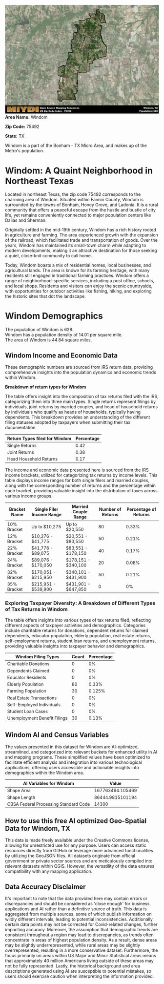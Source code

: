 ![Image Alt Text](../_images/75492.png)
**Area Name:** Windom

**Zip Code:** 75492

**State:** TX

Windom is a part of the Bonham - TX Micro Area, and makes up  of the Metro's population.  

# Windom: A Quaint Neighborhood in Northeast Texas  

Located in northeast Texas, the zip code 75492 corresponds to the charming area of Windom. Situated within Fannin County, Windom is surrounded by the towns of Bonham, Honey Grove, and Ladonia. It is a rural community that offers a peaceful escape from the hustle and bustle of city life, yet remains conveniently connected to major population centers like Dallas and Sherman.

Originally settled in the mid-19th century, Windom has a rich history rooted in agriculture and farming. The area experienced growth with the expansion of the railroad, which facilitated trade and transportation of goods. Over the years, Windom has maintained its small-town charm while adapting to modern developments, making it an attractive destination for those seeking a quiet, close-knit community to call home.

Today, Windom boasts a mix of residential homes, local businesses, and agricultural lands. The area is known for its farming heritage, with many residents still engaged in traditional farming practices. Windom offers a range of neighborhood-specific services, including a post office, schools, and local shops. Residents and visitors can enjoy the scenic countryside, with opportunities for outdoor activities like fishing, hiking, and exploring the historic sites that dot the landscape.

# Windom Demographics

The population of Windom is 628.  
Windom has a population density of 14.01 per square mile.  
The area of Windom is 44.84 square miles.  

## Windom Income and Economic Data

These demographic numbers are sourced from IRS return data, providing comprehensive insights into the population dynamics and economic trends within Windom.

**Breakdown of return types for Windom**

The table offers insight into the composition of tax returns filed with the IRS, categorizing them into three main types. Single returns represent filings by individuals, joint returns by married couples, and head of household returns by individuals who qualify as heads of households, typically having dependents. This breakdown provides an understanding of the different filing statuses adopted by taxpayers when submitting their tax documentation.

| Return Types filed for Windom                              | Percentage          |
|----------------------------------------------------------|---------------------|
| Single Returns                                            | 0.42 |
| Joint Returns                                             | 0.38 |
| Head Household Returns                                    | 0.17 |

The income and economic data presented here is sourced from the IRS income brackets, utilized for categorizing tax returns by income levels. This table displays income ranges for both single filers and married couples, along with the corresponding number of returns and the percentage within each bracket, providing valuable insight into the distribution of taxes across various income groups.

| Bracket Name       | Single Filer Income Range | Married Couple Range | Number of Returns | Percentage of Returns |
|--------------------|----------------------------|----------------------|-------------------|-----------------------|
| 10% Bracket        | Up to $10,275              | Up to $20,550        | 80 | 0.33% |
| 12% Bracket        | $10,276 - $41,775          | $20,551 - $83,550    | 50 | 0.21% |
| 22% Bracket        | $41,776 - $89,075          | $83,551 - $178,150   | 40 | 0.17% |
| 24% Bracket        | $89,076 - $170,050         | $178,151 - $340,100  | 20 | 0.08% |
| 32% Bracket        | $170,051 - $215,950        | $340,101 - $431,900  | 50 | 0.21% |
| 35% Bracket        | $215,951 - $539,900        | $431,901 - $647,850  | 0 | 0% |

### Exploring Taxpayer Diversity: A Breakdown of Different Types of Tax Returns in Windom

The table offers insights into various types of tax returns filed, reflecting different aspects of taxpayer activities and demographics. Categories include charitable returns for donations, dependent returns for claimed dependents, educator population, elderly population, real estate returns, self-employment returns, student loan returns, and unemployment returns, providing valuable insights into taxpayer behavior and demographics.

| Windom Filing Types                    | Count | Percentage |
|--------------------------------------|-------|------------|
| Charitable Donations                 | 0 | 0% |
| Dependents Claimed                   | 0 | 0% |
| Educator Residents                   | 0 | 0% |
| Elderly Population                   | 80 | 0.33% |
| Farming Population                   | 30 | 0.125% |
| Real Estate Transactions             | 0 | 0% |
| Self-Employed Individuals            | 0 | 0% |
| Student Loan Cases                   | 0 | 0% |
| Unemployment Benefit Filings         | 30 | 0.13% |

## Windom AI and Census Variables

The values presented in this dataset for Windom are AI-optimized, streamlined, and categorized into relevant buckets for enhanced utility in AI and mapping programs. These simplified values have been optimized to facilitate efficient analysis and integration into various technological applications, offering users accessible and actionable insights into demographics within the Windom area.

| AI Variables for Windom | Value |
|-------------|-------|
| Shape Area | 167763494.105469 |
| Shape Length | 86444.9815101194 |
| CBSA Federal Processing Standard Code | 14300 |

## How to use this free AI optimized Geo-Spatial Data for Windom, TX

This data is made freely available under the Creative Commons license, allowing for unrestricted use for any purpose. Users can access static resources directly from GitHub or leverage more advanced functionalities by utilizing the GeoJSON files. All datasets originate from official government or private sector sources and are meticulously compiled into relevant datasets within QGIS. However, the versatility of the data ensures compatibility with any mapping application.

## Data Accuracy Disclaimer
It's important to note that the data provided here may contain errors or discrepancies and should be considered as 'close enough' for business applications and AI rather than a definitive source of truth. This data is aggregated from multiple sources, some of which publish information on wildly different intervals, leading to potential inconsistencies. Additionally, certain data points may not be corrected for Covid-related changes, further impacting accuracy. Moreover, the assumption that demographic trends are consistent throughout a region may lead to discrepancies, as trends often concentrate in areas of highest population density. As a result, dense areas may be slightly underrepresented, while rural areas may be slightly overrepresented, resulting in a more conservative dataset. Furthermore, the focus primarily on areas within US Major and Minor Statistical areas means that approximately 40 million Americans living outside of these areas may not be fully represented. Lastly, the historical background and area descriptions generated using AI are susceptible to potential mistakes, so users should exercise caution when interpreting the information provided.
